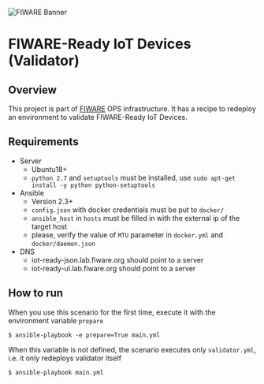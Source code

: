![FIWARE Banner](https://nexus.lab.fiware.org/content/images/fiware-logo1.png)

# FIWARE-Ready IoT Devices (Validator)

## Overview
This project is part of [FIWARE](https://fiware.org) OPS infrastructure.
It has a recipe to redeploy an environment to validate FIWARE-Ready IoT Devices.

## Requirements
  + Server
    + Ubuntu18+
    + `python 2.7` and `setuptools` must be installed, use `sudo apt-get install -y python python-setuptools`
  + Ansible
    + Version 2.3+
    + `config.json` with docker credentials must be put to `docker/`
    + `ansible_host` in `hosts` must be filled in with the external ip of the target host
    + please, verify the value of `MTU` parameter in `docker.yml` and `docker/daemon.json`
  + DNS
    + iot-ready-json.lab.fiware.org should point to a server
    + iot-ready-ul.lab.fiware.org should point to a server

## How to run
When you use this scenario for the first time, execute it with the environment variable `prepare`
```console
$ ansible-playbook -e prepare=True main.yml
```
When this variable is not defined, the scenario executes only `validator.yml`, i.e. it only redeploys validator itself
```console
$ ansible-playbook main.yml
```
